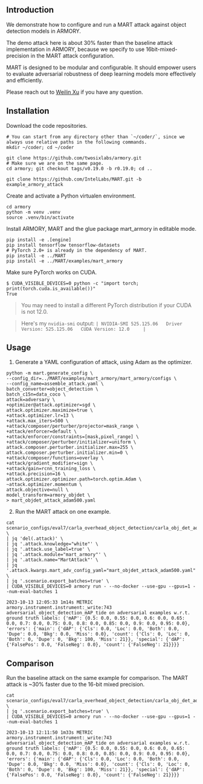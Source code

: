 ## Introduction

We demonstrate how to configure and run a MART attack against object detection models in ARMORY.

The demo attack here is about 30% faster than the baseline attack implementation in ARMORY, because we specify to use 16bit-mixed-precision in the MART attack configuration.

MART is designed to be modular and configurable. It should empower users to evaluate adversarial robustness of deep learning models more effectively and efficiently.

Please reach out to [Weilin Xu](mailto:weilin.xu@intel.com) if you have any question.

## Installation

Download the code repositories.

```shell
# You can start from any directory other than `~/coder/`, since we always use relative paths in the following commands.
mkdir ~/coder; cd ~/coder

git clone https://github.com/twosixlabs/armory.git
# Make sure we are on the same page.
cd armory; git checkout tags/v0.19.0 -b r0.19.0; cd ..

git clone https://github.com/IntelLabs/MART.git -b example_armory_attack
```

Create and activate a Python virtualen environment.

```shell
cd armory
python -m venv .venv
source .venv/bin/activate
```

Install ARMORY, MART and the glue package mart_armory in editable mode.

```shell
pip install -e .[engine]
pip install tensorflow tensorflow-datasets
# PyTorch 2.0+ is already in the dependency of MART.
pip install -e ../MART
pip install -e ../MART/examples/mart_armory
```

Make sure PyTorch works on CUDA.

```console
$ CUDA_VISIBLE_DEVICES=0 python -c "import torch; print(torch.cuda.is_available())"
True
```

> You may need to install a different PyTorch distribution if your CUDA is not 12.0.

> Here's my `nvidia-smi` output: `| NVIDIA-SMI 525.125.06   Driver Version: 525.125.06   CUDA Version: 12.0     |`

## Usage

1. Generate a YAML configuration of attack, using Adam as the optimizer.

```shell
python -m mart.generate_config \
--config_dir=../MART/examples/mart_armory/mart_armory/configs \
--config_name=assemble_attack.yaml \
batch_converter=object_detection \
batch_c15n=data_coco \
attack=adversary \
+optimizer@attack.optimizer=sgd \
attack.optimizer.maximize=true \
+attack.optimizer.lr=13 \
+attack.max_iters=500 \
+attack/composer/perturber/projector=mask_range \
+attack/enforcer=default \
+attack/enforcer/constraints=[mask,pixel_range] \
+attack/composer/perturber/initializer=uniform \
attack.composer.perturber.initializer.max=255 \
attack.composer.perturber.initializer.min=0 \
+attack/composer/functions=overlay \
+attack/gradient_modifier=sign \
+attack/gain=rcnn_training_loss \
+attack.precision=16 \
attack.optimizer.optimizer.path=torch.optim.Adam \
~attack.optimizer.momentum \
attack.objective=null \
model_transform=armory_objdet \
> mart_objdet_attack_adam500.yaml
```

2. Run the MART attack on one example.

```shell
cat scenario_configs/eval7/carla_overhead_object_detection/carla_obj_det_adversarialpatch_undefended.json \
| jq 'del(.attack)' \
| jq '.attack.knowledge="white"' \
| jq '.attack.use_label=true' \
| jq '.attack.module="mart_armory"' \
| jq '.attack.name="MartAttack"' \
| jq '.attack.kwargs.mart_adv_config_yaml="mart_objdet_attack_adam500.yaml"' \
| jq '.scenario.export_batches=true' \
| CUDA_VISIBLE_DEVICES=0 armory run - --no-docker --use-gpu --gpus=1 --num-eval-batches 1
```

```
2023-10-13 12:05:33 1m14s METRIC   armory.instrument.instrument:_write:743 adversarial_object_detection_mAP_tide on adversarial examples w.r.t. ground truth labels: {'mAP': {0.5: 0.0, 0.55: 0.0, 0.6: 0.0, 0.65: 0.0, 0.7: 0.0, 0.75: 0.0, 0.8: 0.0, 0.85: 0.0, 0.9: 0.0, 0.95: 0.0}, 'errors': {'main': {'dAP': {'Cls': 0.0, 'Loc': 0.0, 'Both': 0.0, 'Dupe': 0.0, 'Bkg': 0.0, 'Miss': 0.0}, 'count': {'Cls': 0, 'Loc': 0, 'Both': 0, 'Dupe': 0, 'Bkg': 100, 'Miss': 21}}, 'special': {'dAP': {'FalsePos': 0.0, 'FalseNeg': 0.0}, 'count': {'FalseNeg': 21}}}}
```

## Comparison

Run the baseline attack on the same example for comparison. The MART attack is ~30% faster due to the 16-bit mixed precision.

```shell
cat scenario_configs/eval7/carla_overhead_object_detection/carla_obj_det_adversarialpatch_undefended.json \
| jq '.scenario.export_batches=true' \
| CUDA_VISIBLE_DEVICES=0 armory run - --no-docker --use-gpu --gpus=1 --num-eval-batches 1
```

```console
2023-10-13 12:11:50 1m33s METRIC   armory.instrument.instrument:_write:743 adversarial_object_detection_mAP_tide on adversarial examples w.r.t. ground truth labels: {'mAP': {0.5: 0.0, 0.55: 0.0, 0.6: 0.0, 0.65: 0.0, 0.7: 0.0, 0.75: 0.0, 0.8: 0.0, 0.85: 0.0, 0.9: 0.0, 0.95: 0.0}, 'errors': {'main': {'dAP': {'Cls': 0.0, 'Loc': 0.0, 'Both': 0.0, 'Dupe': 0.0, 'Bkg': 0.0, 'Miss': 0.0}, 'count': {'Cls': 0, 'Loc': 0, 'Both': 0, 'Dupe': 0, 'Bkg': 100, 'Miss': 21}}, 'special': {'dAP': {'FalsePos': 0.0, 'FalseNeg': 0.0}, 'count': {'FalseNeg': 21}}}}
```
